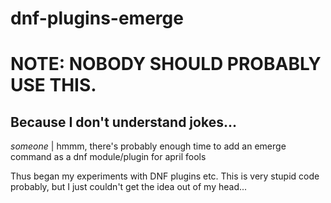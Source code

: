 # dnf-plugins-emerge
# NOTE: NOBODY SHOULD PROBABLY USE THIS.

## Because I don't understand jokes...

*someone* | hmmm, there's probably enough time to add an emerge command as a dnf module/plugin for april fools

Thus began my experiments with DNF plugins etc.
This is very stupid code probably, but I just couldn't get the idea out of my head...
